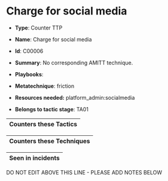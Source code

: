 # Charge for social media

* **Type**: Counter TTP

* **Name**: Charge for social media

* **Id**: C00006

* **Summary**: No corresponding AMITT technique. 

* **Playbooks**: 

* **Metatechnique**: friction

* **Resources needed:** platform_admin:socialmedia

* **Belongs to tactic stage**: TA01


| Counters these Tactics |
| ---------------------- |



| Counters these Techniques |
| ------------------------- |



| Seen in incidents |
| ----------------- |


DO NOT EDIT ABOVE THIS LINE - PLEASE ADD NOTES BELOW